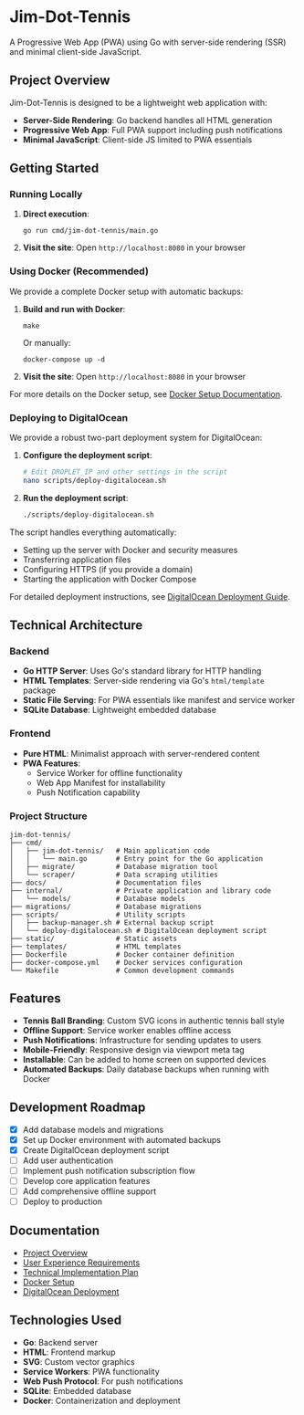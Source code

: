 # Jim-Dot-Tennis

A Progressive Web App (PWA) using Go with server-side rendering (SSR) and minimal client-side JavaScript.

## Project Overview

Jim-Dot-Tennis is designed to be a lightweight web application with:

- **Server-Side Rendering**: Go backend handles all HTML generation
- **Progressive Web App**: Full PWA support including push notifications
- **Minimal JavaScript**: Client-side JS limited to PWA essentials

## Getting Started

### Running Locally

1. **Direct execution**:
   ```
   go run cmd/jim-dot-tennis/main.go
   ```

2. **Visit the site**:
   Open `http://localhost:8080` in your browser

### Using Docker (Recommended)

We provide a complete Docker setup with automatic backups:

1. **Build and run with Docker**:
   ```
   make
   ```
   
   Or manually:
   ```
   docker-compose up -d
   ```

2. **Visit the site**:
   Open `http://localhost:8080` in your browser

For more details on the Docker setup, see [Docker Setup Documentation](docs/docker_setup.md).

### Deploying to DigitalOcean

We provide a robust two-part deployment system for DigitalOcean:

1. **Configure the deployment script**:
   ```bash
   # Edit DROPLET_IP and other settings in the script
   nano scripts/deploy-digitalocean.sh
   ```

2. **Run the deployment script**:
   ```bash
   ./scripts/deploy-digitalocean.sh
   ```

The script handles everything automatically:
- Setting up the server with Docker and security measures
- Transferring application files
- Configuring HTTPS (if you provide a domain)
- Starting the application with Docker Compose

For detailed deployment instructions, see [DigitalOcean Deployment Guide](docs/digitalocean_deployment.md).

## Technical Architecture

### Backend

- **Go HTTP Server**: Uses Go's standard library for HTTP handling
- **HTML Templates**: Server-side rendering via Go's `html/template` package
- **Static File Serving**: For PWA essentials like manifest and service worker
- **SQLite Database**: Lightweight embedded database

### Frontend

- **Pure HTML**: Minimalist approach with server-rendered content
- **PWA Features**: 
  - Service Worker for offline functionality
  - Web App Manifest for installability
  - Push Notification capability

### Project Structure

```
jim-dot-tennis/
├── cmd/
│   ├── jim-dot-tennis/   # Main application code
│   │   └── main.go       # Entry point for the Go application
│   ├── migrate/          # Database migration tool
│   └── scraper/          # Data scraping utilities
├── docs/                 # Documentation files
├── internal/             # Private application and library code
│   └── models/           # Database models
├── migrations/           # Database migrations
├── scripts/              # Utility scripts
│   ├── backup-manager.sh # External backup script
│   └── deploy-digitalocean.sh # DigitalOcean deployment script
├── static/               # Static assets
├── templates/            # HTML templates
├── Dockerfile            # Docker container definition
├── docker-compose.yml    # Docker services configuration
└── Makefile              # Common development commands
```

## Features

- **Tennis Ball Branding**: Custom SVG icons in authentic tennis ball style
- **Offline Support**: Service worker enables offline access
- **Push Notifications**: Infrastructure for sending updates to users
- **Mobile-Friendly**: Responsive design via viewport meta tag
- **Installable**: Can be added to home screen on supported devices
- **Automated Backups**: Daily database backups when running with Docker

## Development Roadmap

- [x] Add database models and migrations
- [x] Set up Docker environment with automated backups
- [x] Create DigitalOcean deployment script
- [ ] Add user authentication
- [ ] Implement push notification subscription flow
- [ ] Develop core application features
- [ ] Add comprehensive offline support
- [ ] Deploy to production

## Documentation

- [Project Overview](docs/project_overview.md)
- [User Experience Requirements](docs/user_experience_requirements.md)
- [Technical Implementation Plan](docs/technical_implementation_plan.md)
- [Docker Setup](docs/docker_setup.md)
- [DigitalOcean Deployment](docs/digitalocean_deployment.md)

## Technologies Used

- **Go**: Backend server
- **HTML**: Frontend markup
- **SVG**: Custom vector graphics
- **Service Workers**: PWA functionality
- **Web Push Protocol**: For push notifications
- **SQLite**: Embedded database
- **Docker**: Containerization and deployment